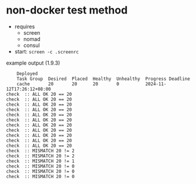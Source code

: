 # non-docker test method
- requires 
  - screen
  - nomad
  - consul
- start: `screen -c .screenrc`

example output (1.9.3)
```
    Deployed
    Task Group  Desired  Placed  Healthy  Unhealthy  Progress Deadline
    cache       20       20      20       0          2024-11-12T17:26:12+08:00
check  :: ALL OK 20 == 20
check  :: ALL OK 20 == 20
check  :: ALL OK 20 == 20
check  :: ALL OK 20 == 20
check  :: ALL OK 20 == 20
check  :: ALL OK 20 == 20
check  :: ALL OK 20 == 20
check  :: ALL OK 20 == 20
check  :: ALL OK 20 == 20
check  :: ALL OK 20 == 20
check  :: ALL OK 20 == 20
check  :: MISMATCH 20 != 2
check  :: MISMATCH 20 != 2
check  :: MISMATCH 20 != 1
check  :: MISMATCH 20 != 0
check  :: MISMATCH 20 != 0
check  :: MISMATCH 20 != 0
```
